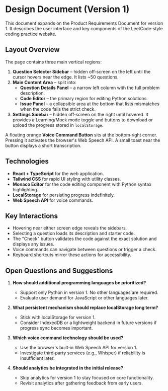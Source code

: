 # Design Document (Version 1)

This document expands on the Product Requirements Document for version 1. It describes the user interface and key components of the LeetCode‑style coding practice website.

## Layout Overview

The page contains three main vertical regions:

1. **Question Selector Sidebar** – hidden off‑screen on the left until the cursor hovers near the edge. It lists ~50 questions.
2. **Main Content Area** – split into:
   - **Question Details Panel** – a narrow left column with the full problem description.
   - **Code Editor** – the primary region for editing Python solutions.
   - **Issue Panel** – a collapsible area at the bottom that lists mismatches when the code fails the strict check.
3. **Settings Sidebar** – hidden off‑screen on the right until hovered. It provides a Learning/Mock mode toggle and buttons to download or upload the progress stored in `localStorage`.

A floating orange **Voice Command Button** sits at the bottom‑right corner. Pressing it activates the browser's Web Speech API. A small toast near the button displays a short transcription.

## Technologies

- **React + TypeScript** for the web application.
- **Tailwind CSS** for rapid UI styling with utility classes.
- **Monaco Editor** for the code editing component with Python syntax highlighting.
- **LocalStorage** for persisting progress indefinitely.
- **Web Speech API** for voice commands.

## Key Interactions

- Hovering near either screen edge reveals the sidebars.
- Selecting a question loads its description and starter code.
- The "Check" button validates the code against the exact solution and displays any issues.
- Voice commands can navigate between questions or trigger a check.
- Keyboard shortcuts mirror these actions for accessibility.

## Open Questions and Suggestions

1. **How should additional programming languages be prioritized?**
   - Support only Python in version 1. No other languages are required.
   - Evaluate user demand for JavaScript or other languages later.

2. **What persistent mechanism should replace localStorage long term?**
   - Stick with localStorage for version 1.
   - Consider IndexedDB or a lightweight backend in future versions if progress sync becomes important.

3. **Which voice command technology should be used?**
   - Use the browser's built‑in Web Speech API for version 1.
   - Investigate third‑party services (e.g., Whisper) if reliability is insufficient later.

4. **Should analytics be integrated in the initial release?**
   - Skip analytics for version 1 to stay focused on core functionality.
   - Revisit analytics after gathering feedback from early users.
